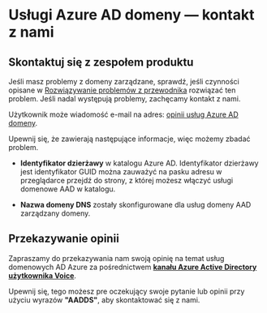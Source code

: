 <properties
    pageTitle="Azure Active Directory Domain Services: Kontakt z nami | Microsoft Azure"
    description="Skontaktuj się z zespołem produktu usług domenowych AD Azure"
    services="active-directory-ds"
    documentationCenter=""
    authors="mahesh-unnikrishnan"
    manager="stevenpo"
    editor="curtand"/>

<tags
    ms.service="active-directory-ds"
    ms.workload="identity"
    ms.tgt_pltfrm="na"
    ms.devlang="na"
    ms.topic="article"
    ms.date="09/21/2016"
    ms.author="maheshu"/>


# <a name="azure-ad-domain-services---contact-us"></a>Usługi Azure AD domeny — kontakt z nami

## <a name="contact-the-product-team"></a>Skontaktuj się z zespołem produktu
Jeśli masz problemy z domeny zarządzane, sprawdź, jeśli czynności opisane w [Rozwiązywanie problemów z przewodnika](active-directory-ds-troubleshooting.md) rozwiązać ten problem. Jeśli nadal występują problemy, zachęcamy kontakt z nami.

Użytkownik może wiadomość e-mail na adres: [opinii usług Azure AD domeny](mailto:aaddsfb@microsoft.com).

Upewnij się, że zawierają następujące informacje, więc możemy zbadać problem.

- **Identyfikator dzierżawy** w katalogu Azure AD. Identyfikator dzierżawy jest identyfikator GUID można zauważyć na pasku adresu w przeglądarce przejdź do strony, z której możesz włączyć usługi domenowe AAD w katalogu.

- **Nazwa domeny DNS** zostały skonfigurowane dla usług domeny AAD zarządzany domeny.


## <a name="provide-feedback"></a>Przekazywanie opinii
Zapraszamy do przekazywania nam swoją opinię na temat usług domenowych AD Azure za pośrednictwem **[kanału Azure Active Directory użytkownika Voice](https://feedback.azure.com/forums/169401-azure-active-directory/)**.

Upewnij się, tego możesz pre oczekujący swoje pytanie lub opinii przy użyciu wyrazów **"AADDS"**, aby skontaktować się z nami.
